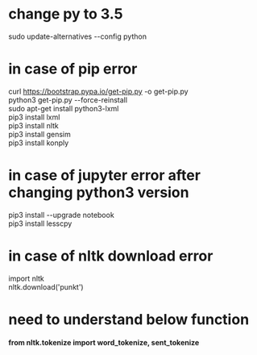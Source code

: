 # change py to 3.5
sudo update-alternatives --config python <br />

# in case of pip error
curl https://bootstrap.pypa.io/get-pip.py -o get-pip.py <br />
python3 get-pip.py --force-reinstall <br />
sudo apt-get install python3-lxml <br />
pip3 install lxml <br />
pip3 install nltk <br />
pip3 install gensim <br />
pip3 install konply <br />

# in case of jupyter error after changing python3 version
pip3 install --upgrade notebook <br />
pip3 install lesscpy <br />

# in case of nltk download error
import nltk <br />
nltk.download('punkt') <br />

# need to understand below function
<h4> from nltk.tokenize import word_tokenize, sent_tokenize </h4>
<h4></h4>
